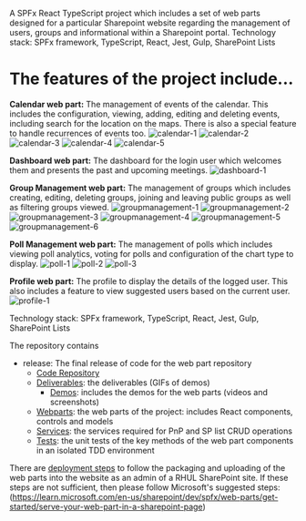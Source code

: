 
A SPFx React TypeScript project which includes a set of web parts designed for a particular Sharepoint website regarding the management of users, groups and informational within a Sharepoint portal.
Technology stack: SPFx framework, TypeScript, React, Jest, Gulp, SharePoint Lists
# The features of the project include...

**Calendar web part:** The management of events of the calendar. This includes the configuration, viewing, adding, editing and deleting events, including search for the location on the maps. There is also a special feature to handle recurrences of events too.
![calendar-1](release/deliverables/demos/calendar/screenshots/add-edit-event.png)
![calendar-2](release/deliverables/demos/calendar/screenshots/delete-event.png)
![calendar-3](release/deliverables/demos/calendar/screenshots/edit-add-event-ocation-search.png)
![calendar-4](release/deliverables/demos/calendar/screenshots/edit-add-event-recurrences.png)
![calendar-5](release/deliverables/demos/calendar/screenshots/view-events.png)

**Dashboard web part:** The dashboard for the login user which welcomes them and presents the past and upcoming meetings.
![dashboard-1](release/deliverables/demos/dashboard/screenshots/dashboard.png)

**Group Management web part:** The management of groups which includes creating, editing, deleting groups, joining and leaving public groups as well as filtering groups viewed.
![groupmanagement-1](release/deliverables/demos/group-management/screenshots/create-group.png)
![groupmanagement-2](release/deliverables/demos/group-management/screenshots/delete-group.png)
![groupmanagement-3](release/deliverables/demos/group-management/screenshots/edit-group.png)
![groupmanagement-4](release/deliverables/demos/group-management/screenshots/join-public-group.png)
![groupmanagement-5](release/deliverables/demos/group-management/screenshots/leave-public-group.png)
![groupmanagement-6](release/deliverables/demos/group-management/screenshots/view-filter-groups.png)

**Poll Management web part:** The management of polls which includes viewing poll analytics, voting for polls and configuration of the chart type to display.
![poll-1](release/deliverables/demos/poll-management/screenshots/poll-analytics.png)
![poll-2](release/deliverables/demos/poll-management/screenshots/poll-vote.png)
![poll-3](release/deliverables/demos/poll-management/screenshots/preferred-chart-type.png)

**Profile web part:** The profile to display the details of the logged user. This also includes a feature to view suggested users based on the current user.
![profile-1](release/deliverables/demos/profile/screenshots/profile.png)

Technology stack: SPFx framework, TypeScript, React, Jest, Gulp, SharePoint Lists

The repository contains
- release: The final release of code for the web part repository
    - [Code Repository](/release/README.md)
    - [Deliverables](/release/deliverables): the deliverables (GIFs of demos)
        - [Demos](/release/deliverables/demos/): includes the demos for the web parts (videos and screenshots)
    - [Webparts](/release/src/webparts/): the web parts of the project: includes React components, controls and models
    - [Services](/release/src/services): the services required for PnP and SP list CRUD operations
    - [Tests](/release/src/tests/): the unit tests of the key methods of the web part components in an isolated TDD environment

There are [deployment steps](/release/README.md) to follow the packaging and uploading of the web parts into the website as an admin of a RHUL SharePoint site. If these steps are not sufficient, then please follow Microsoft's suggested steps:
(https://learn.microsoft.com/en-us/sharepoint/dev/spfx/web-parts/get-started/serve-your-web-part-in-a-sharepoint-page)